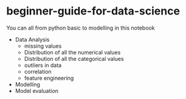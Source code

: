 # beginner-guide-for-data-science
You can all from python basic to modelling in this notebook 

* Data Analysis 
  - missing values 
  - Distribution of all the numerical values
  - Distribution of all the categorical values
  - outliers in data  
  - correlation 
  - feature engineering  
* Modelling  
* Model evaluation
